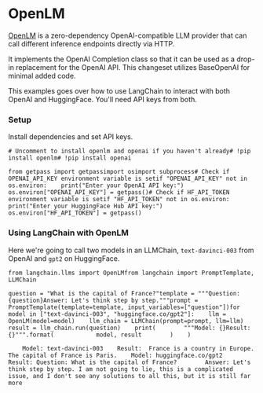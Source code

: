 OpenLM
======

[OpenLM](https://github.com/r2d4/openlm) is a zero-dependency OpenAI-compatible LLM provider that can call different inference endpoints directly via HTTP.

It implements the OpenAI Completion class so that it can be used as a drop-in replacement for the OpenAI API. This changeset utilizes BaseOpenAI for minimal added code.

This examples goes over how to use LangChain to interact with both OpenAI and HuggingFace. You'll need API keys from both.

### Setup[](#setup "Direct link to Setup")

Install dependencies and set API keys.

    # Uncomment to install openlm and openai if you haven't already# !pip install openlm# !pip install openai

    from getpass import getpassimport osimport subprocess# Check if OPENAI_API_KEY environment variable is setif "OPENAI_API_KEY" not in os.environ:    print("Enter your OpenAI API key:")    os.environ["OPENAI_API_KEY"] = getpass()# Check if HF_API_TOKEN environment variable is setif "HF_API_TOKEN" not in os.environ:    print("Enter your HuggingFace Hub API key:")    os.environ["HF_API_TOKEN"] = getpass()

### Using LangChain with OpenLM[](#using-langchain-with-openlm "Direct link to Using LangChain with OpenLM")

Here we're going to call two models in an LLMChain, `text-davinci-003` from OpenAI and `gpt2` on HuggingFace.

    from langchain.llms import OpenLMfrom langchain import PromptTemplate, LLMChain

    question = "What is the capital of France?"template = """Question: {question}Answer: Let's think step by step."""prompt = PromptTemplate(template=template, input_variables=["question"])for model in ["text-davinci-003", "huggingface.co/gpt2"]:    llm = OpenLM(model=model)    llm_chain = LLMChain(prompt=prompt, llm=llm)    result = llm_chain.run(question)    print(        """Model: {}Result: {}""".format(            model, result        )    )

        Model: text-davinci-003    Result:  France is a country in Europe. The capital of France is Paris.    Model: huggingface.co/gpt2    Result: Question: What is the capital of France?        Answer: Let's think step by step. I am not going to lie, this is a complicated issue, and I don't see any solutions to all this, but it is still far more